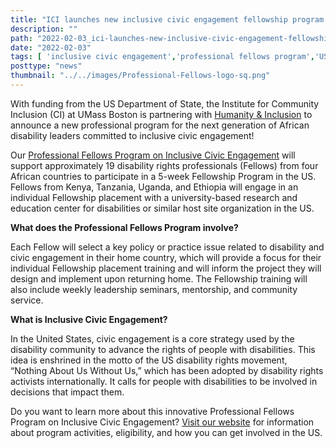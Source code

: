 ```yaml
---
title: "ICI launches new inclusive civic engagement fellowship program for emerging leaders in Africa"
description: ""
path: "2022-02-03_ici-launches-new-inclusive-civic-engagement-fellowship-program-for-emerging-leaders-in-africa.md"
date: "2022-02-03"
tags: [ 'inclusive civic engagement','professional fellows program','US Department of State','Africa','Institute for Community Inclusion','Humantiy & Inclusion']
posttype: "news"
thumbnail: "../../images/Professional-Fellows-logo-sq.png"
---
```


 
 
With funding from the US Department of State, the Institute for Community Inclusion (CI) at UMass Boston is partnering with [Humanity & Inclusion](https://www.hi-us.org/) to announce a new professional program for the next generation of African disability leaders committed to inclusive civic engagement!

Our [Professional Fellows Program on Inclusive Civic Engagement](https://pfpinclusion.org/) will support approximately 19 disability rights professionals (Fellows) from four African countries to participate in a 5-week Fellowship Program in the US. Fellows from Kenya, Tanzania, Uganda, and Ethiopia will engage in an individual Fellowship placement with a university-based research and education center for disabilities or similar host site organization in the US.

**What does the Professional Fellows Program involve?**

Each Fellow will select a key policy or practice issue related to disability and civic engagement in their home country, which will provide a focus for their individual Fellowship placement training and will inform the project they will design and implement upon returning home. The Fellowship training will also include weekly leadership seminars, mentorship, and community service.

**What is Inclusive Civic Engagement?**

In the United States, civic engagement is a core strategy used by the disability community to advance the rights of people with disabilities. This idea is enshrined in the motto of the US disability rights movement, “Nothing About Us Without Us,” which has been adopted by disability rights activists internationally. It calls for people with disabilities to be involved in decisions that impact them.

Do you want to learn more about this innovative Professional Fellows Program on Inclusive Civic Engagement? [Visit our website](https://pfpinclusion.org/) for information about program activities, eligibility, and how you can get involved in the US.